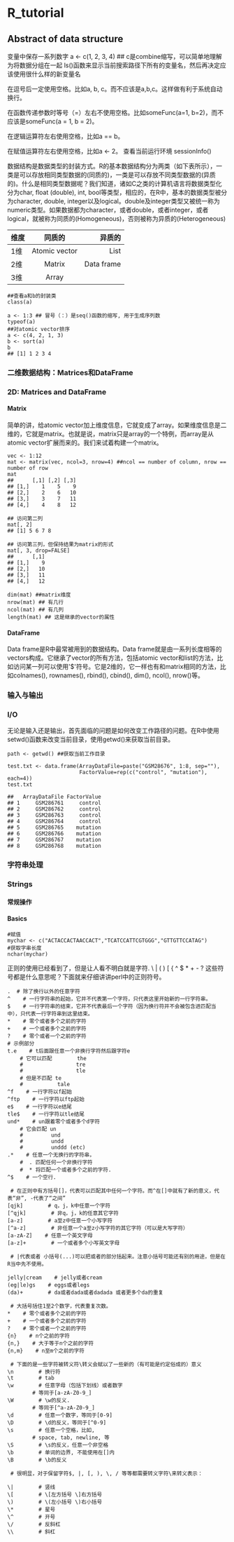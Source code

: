 # R_tutorial

## Abstract of data structure

变量中保存一系列数字
a <- c(1, 2, 3, 4) ## c是combine缩写，可以简单地理解为将数据分组在一起
ls()函数来显示当前搜索路径下所有的变量名，然后再决定应该使用很什么样的新变量名

在逗号后一定使用空格。比如a, b, c。而不应该是a,b,c。这样做有利于系统自动换行。

在函数传递参数时等号（=）左右不使用空格。比如someFunc(a=1, b=2)，而不应该是someFunc(a = 1, b = 2)。

在逻辑运算符左右使用空格，比如a == b。

在赋值运算符左右使用空格，比如a <- 2。
查看当前运行环境  sessionInfo()

数据结构是数据类型的封装方式。R的基本数据结构分为两类（如下表所示），一类是可以存放相同类型数据的(同质的)，一类是可以存放不同类型数据的(异质的)。什么是相同类型数据呢？我们知道，诸如C之类的计算机语言将数据类型化分为char, float (double), int, bool等类型，相应的，在R中，基本的数据类型被分为character, double, integer以及logical。double及integer类型又被统一称为numeric类型。如果数据都为character，或者double，或者integer，或者logical，就被称为同质的(Homogeneous)，否则被称为异质的(Heterogeneous)

维度|同质的|异质的
---|:--:|---:
1维|Atomic vector|List
2维|Matrix|Data frame
3维|Array|

```
##查看a和b的封装类
class(a)
```
```
a <- 1:3 ## 冒号（：）是seq()函数的缩写, 用于生成序列数
typeof(a)
##对atomic vector排序
a <- c(4, 2, 1, 3)
b <- sort(a)
b
## [1] 1 2 3 4
```

### 二维数据结构：Matrices和DataFrame
### 2D: Matrices and DataFrame

#### Matrix
简单的讲，给atomic vector加上维度信息，它就变成了array。如果维度信息是二维的，它就是matrix。也就是说，matrix只是array的一个特例，而array是从atomic vector扩展而来的。我们来试着构建一个matrix。
```
vec <- 1:12
mat <- matrix(vec, ncol=3, nrow=4) ##ncol == number of column, nrow == number of row
mat 
##      [,1] [,2] [,3]
## [1,]    1    5    9
## [2,]    2    6   10
## [3,]    3    7   11
## [4,]    4    8   12

## 访问第二列
mat[, 2]
## [1] 5 6 7 8

## 访问第三列，但保持结果为matrix的形式
mat[, 3, drop=FALSE]
##      [,1]
## [1,]    9
## [2,]   10
## [3,]   11
## [4,]   12

dim(mat) ##matrix维度
nrow(mat) ## 有几行
ncol(mat) ## 有几列
length(mat) ## 这是继承的vector的属性
```
#### DataFrame

Data frame是R中最常被用到的数据结构。Data frame就是由一系列长度相等的vectors构成。它继承了vector的所有方法，包括atomic vector和list的方法，比如访问某一列可以使用'$'符号。它是2维的，它一样也有和matrix相同的方法，比如colnames(), rownames(), rbind(), cbind(), dim(), ncol(), nrow()等。

### 输入与输出
### I/O

无论是输入还是输出，首先面临的问题是如何改变工作路径的问题。在R中使用setwd()函数来改变当前目录，使用getwd()来获取当前目录。
```
path <- getwd() ##获取当前工作目录
```
```
test.txt <- data.frame(ArrayDataFile=paste("GSM28676", 1:8, sep=""), 
                       FactorValue=rep(c("control", "mutation"), each=4))
test.txt

```
```
##   ArrayDataFile FactorValue
## 1     GSM286761     control
## 2     GSM286762     control
## 3     GSM286763     control
## 4     GSM286764     control
## 5     GSM286765    mutation
## 6     GSM286766    mutation
## 7     GSM286767    mutation
## 8     GSM286768    mutation
```

### 字符串处理
### Strings

#### 常规操作
#### Basics

```
#赋值
mychar <- c("ACTACCACTAACCACT","TCATCCATTCGTGGG","GTTGTTCCATAG")
#获取字串长度
nchar(mychar)

```

正则的使用已经看到了，但是让人看不明白就是字符. \ | ( ) [ { ^ $ * + - ? 这些符号都是什么意思呢？下面就来仔细讲讲perl中的正则符号。

```
.  # 除了换行以外的任意字符
^    # 一行字符串的起始，它并不代表第一个字符，只代表这里开始新的一行字符串。
$    # 一行字符串的结束，它并不代表最后一个字符（因为换行符并不会被包含进匹配当中），只代表一行字符串到这里结束。
*    # 零个或者多个之前的字符
+    # 一个或者多个之前的字符
?    # 零个或者一个之前的字符
# 示例部分
t.e    # t后面跟任意一个非换行字符然后跟字符e
    # 它可以匹配        the
    #                 tre
    #                 tle
    # 但是不匹配 te
    #           tale
^f    # 一行字符以f起始
^ftp    # 一行字符以ftp起始
e$    # 一行字符以e结尾
tle$    # 一行字符以tle结尾
und*    # un跟着零个或者多个d字符
    # 它会匹配 un
    #         und
    #         undd
    #         unddd (etc)
.*    # 任意一个无换行的字符串，
    #  . 匹配任何一个非换行字符
    #  * 将匹配一个或者多个之前的字符.
^$    # 一个空行.

 # 在正则中有方括号[]，代表可以匹配其中任何一个字符。而^在[]中就有了新的意义，代表“非”, -代表了“之间”
[qjk]        # q，j，k中任意一个字符
[^qjk]        # 非q，j，k的任意其它字符
[a-z]        # a至z中任意一个小写字符
[^a-z]        # 非任意一个a至z小写字符的其它字符（可以是大写字符）
[a-zA-Z]    # 任意一个英文字母
[a-z]+        # 一个或者多个小写英文字母

 # |代表或者 小括号(...)可以把或者的部分括起来。注意小括号可能还有别的用途，但是在R当中先不使用。

jelly|cream    # jelly或者cream
(eg|le)gs    # eggs或者legs
(da)+        # da或者dada或者dadada 或者更多个da的重复

 # 大括号括住1至2个数字，代表重复次数。
*    # 零个或者多个之前的字符
+    # 一个或者多个之前的字符
?    # 零个或者一个之前的字符
{n}    # n个之前的字符
{n,}    # 大于等于n个之前的字符
{n,m}    # n至m个之前的字符

 # 下面的是一些字符被转义符\转义会赋以了一些新的（有可能是约定俗成的）意义
\n        # 换行符
\t        # tab
\w        # 任意字母（包括下划线）或者数字
        # 等同于[a-zA-Z0-9_]
\W        # \w的反义.
        # 等同于[^a-zA-Z0-9_]
\d        # 任意一个数字，等同于[0-9]
\D        # \d的反义，等同于[^0-9]
\s        # 任意一个空格，比如,
        # space, tab, newline, 等
\S        # \s的反义，任意一个非空格
\b        # 单词的边界, 不能使用在[]内
\B        # \b的反义

 # 很明显，对于保留字符$, |, [, ), \, / 等等都需要转义字符\来转义表示：

\|        # 竖线
\[        # \[左方括号 \]右方括号
\)        # \(左小括号 \)右小括号
\*        # 星号
\^        # 开号
\/        # 反斜杠
\\        # 斜杠
```

